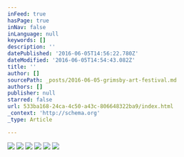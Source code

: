 ```yaml
---
inFeed: true
hasPage: true
inNav: false
inLanguage: null
keywords: []
description: ''
datePublished: '2016-06-05T14:56:22.780Z'
dateModified: '2016-06-05T14:54:43.082Z'
title: ''
author: []
sourcePath: _posts/2016-06-05-grimsby-art-festival.md
authors: []
publisher: null
starred: false
url: 533ba168-24ca-4c50-a43c-806648322ba9/index.html
_context: 'http://schema.org'
_type: Article

---
```

![](https://the-grid-user-content.s3-us-west-2.amazonaws.com/adf6ee35-82d8-4c30-b8c2-b89fdf4007aa.jpg)
![](https://the-grid-user-content.s3-us-west-2.amazonaws.com/7d7316af-4d9a-4529-8c3f-5ea4ff3a278c.jpg)
![](https://the-grid-user-content.s3-us-west-2.amazonaws.com/f784f7d6-466c-42da-8487-07f87358d9bc.jpg)
![](https://the-grid-user-content.s3-us-west-2.amazonaws.com/ce98d0a2-8ce2-468b-b05c-88f9bf76f6e0.jpg)
![](https://the-grid-user-content.s3-us-west-2.amazonaws.com/f0112274-1c16-49b9-b876-b00dddb0713a.jpg)
![](https://the-grid-user-content.s3-us-west-2.amazonaws.com/10857f13-5cb3-4ee8-b54f-5ffbbdffb930.jpg)

#